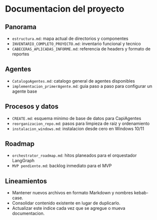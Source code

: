 # Documentacion del proyecto

## Panorama
- `estructura.md`: mapa actual de directorios y componentes
- `INVENTARIO_COMPLETO_PROYECTO.md`: inventario funcional y tecnico
- `CABECERAS_APLICADAS_INFORME.md`: referencia de headers y formato de reportes

## Agentes
- `CatalogoAgentes.md`: catalogo general de agentes disponibles
- `implementacion_primerAgente.md`: guia paso a paso para configurar un agente base

## Procesos y datos
- `CREATE.md`: esquema minimo de base de datos para CapiAgentes
- `reorganizacion_repo.md`: pasos para limpieza de raiz y ordenamiento
- `instalacion_windows.md`: instalacion desde cero en Windows 10/11

## Roadmap
- `orchestrator_roadmap.md`: hitos planeados para el orquestador LangGraph
- `MVP pendiente.md`: backlog inmediato para el MVP

## Lineamientos
- Mantener nuevos archivos en formato Markdown y nombres kebab-case.
- Consolidar contenido existente en lugar de duplicarlo.
- Actualizar este indice cada vez que se agregue o mueva documentacion.
